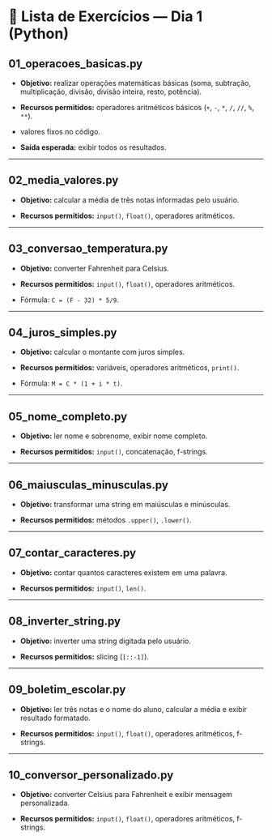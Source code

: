 # 🐍 Lista de Exercícios — Dia 1 (Python)

## 01_operacoes_basicas.py

- **Objetivo:** realizar operações matemáticas básicas (soma, subtração, multiplicação, divisão, divisão inteira, resto, potência).

- **Recursos permitidos:** operadores aritméticos básicos (`+`, `-`, `*`, `/`, `//`, `%`, `**`).

- valores fixos no código.
- **Saída esperada:** exibir todos os resultados.


---

## 02_media_valores.py

- **Objetivo:** calcular a média de três notas informadas pelo usuário.

- **Recursos permitidos:** `input()`, `float()`, operadores aritméticos.

---

## 03_conversao_temperatura.py

- **Objetivo:** converter Fahrenheit para Celsius.

- **Recursos permitidos:** `input()`, `float()`, operadores aritméticos.

- Fórmula: `C = (F - 32) * 5/9`.


---

## 04_juros_simples.py

- **Objetivo:** calcular o montante com juros simples.

- **Recursos permitidos:** variáveis, operadores aritméticos, `print()`.

- Fórmula: `M = C * (1 + i * t)`.


---

## 05_nome_completo.py

- **Objetivo:** ler nome e sobrenome, exibir nome completo.

- **Recursos permitidos:** `input()`, concatenação, f-strings.


---

## 06_maiusculas_minusculas.py

- **Objetivo:** transformar uma string em maiúsculas e minúsculas.

- **Recursos permitidos:** métodos `.upper()`, `.lower()`.


---

## 07_contar_caracteres.py

- **Objetivo:** contar quantos caracteres existem em uma palavra.

- **Recursos permitidos:** `input()`, `len()`.


---

## 08_inverter_string.py

- **Objetivo:** inverter uma string digitada pelo usuário.

- **Recursos permitidos:** slicing (`[::-1]`).


---

## 09_boletim_escolar.py

- **Objetivo:** ler três notas e o nome do aluno, calcular a média e exibir resultado formatado.

- **Recursos permitidos:** `input()`, `float()`, operadores aritméticos, f-strings.

---

## 10_conversor_personalizado.py

- **Objetivo:** converter Celsius para Fahrenheit e exibir mensagem personalizada.

- **Recursos permitidos:** `input()`, `float()`, operadores aritméticos, f-strings.

